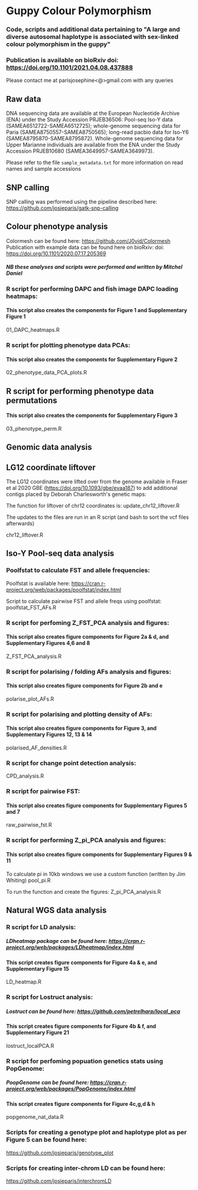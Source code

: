 # Guppy Colour Polymorphism

### Code, scripts and additional data pertaining to "A large and diverse autosomal haplotype is associated with sex-linked colour polymorphism in the guppy"

### Publication is available on bioRxiv doi: https://doi.org/10.1101/2021.04.08.437888

Please contact me at parisjosephine<@>gmail.com with any queries

## Raw data
DNA sequencing data are available at the European Nucleotide Archive (ENA) under the Study Accession PRJEB36506: Pool-seq Iso-Y data (SAMEA6512722-SAMEA6512725); whole-genome sequencing data for Paria (SAMEA8750557-SAMEA8750565); long-read pacbio data for Iso-Y6 (SAMEA8795870-SAMEA8795872). Whole-genome sequencing data for Upper Marianne individuals are available from the ENA under the Study Accession PRJEB10680 (SAMEA3649957-SAMEA3649973).

Please refer to the file `sample_metadata.txt` for more information on read names and sample accessions

## SNP calling
SNP calling was performed using the pipeline described here: https://github.com/josieparis/gatk-snp-calling

## Colour phenotype analysis
Colormesh can be found here: https://github.com/J0vid/Colormesh
Publication with example data can be found here on bioRxiv: doi: https://doi.org/10.1101/2020.07.17.205369

##### NB these analyses and scripts were performed and written by Mitchel Daniel

### R script for performing DAPC and fish image DAPC loading heatmaps:
#### This script also creates the components for Figure 1 and Supplementary Figure 1
01_DAPC_heatmaps.R

### R script for plotting phenotype data PCAs:
#### This script also creates the components for Supplementary Figure 2
02_phenotype_data_PCA_plots.R

## R script for performing phenotype data permutations
#### This script also creates the components for Supplementary Figure 3
03_phenotype_perm.R

## Genomic data analysis
## LG12 coordinate liftover
The LG12 coordinates were lifted over from the genome available in Fraser et al 2020 GBE (https://doi.org/10.1093/gbe/evaa187) to add additional contigs placed by Deborah Charlesworth's genetic maps:

The function for liftover of chr12 coordinates is:
update_chr12_liftover.R

The updates to the files are run in an R script (and bash to sort the vcf files afterwards)

chr12_liftover.R

## Iso-Y Pool-seq data analysis

### Poolfstat to calculate FST and allele frequencies:
Poolfstat is available here: https://cran.r-project.org/web/packages/poolfstat/index.html 

Script to calculate pairwise FST and allele freqs using poolfstat:
poolfstat_FST_AFs.R

### R script for perfoming Z_FST_PCA analysis and figures:
#### This script also creates figure components for Figure 2a & d, and Supplementary Figures 4,6 and 8
Z_FST_PCA_analysis.R

### R script for polarising / folding AFs analysis and figures:
#### This script also creates figure components for Figure 2b and e
polarise_plot_AFs.R

### R script for polarising and plotting density of AFs:
#### This script also creates figure components for Figure 3, and Supplementary Figures 12, 13 & 14
polarised_AF_densities.R

### R script for change point detection analysis:
CPD_analysis.R

### R script for pairwise FST:
#### This script also creates figure components for Supplementary Figures 5 and 7
raw_pairwise_fst.R

### R script for performing Z_pi_PCA analysis and figures:
#### This script also creates figure components for Supplementary Figures 9 & 11
To calculate pi in 10kb windows we use a custom function (written by Jim Whiting)
pool_pi.R

To run the function and create the figures:
Z_pi_PCA_analysis.R

## Natural WGS data analysis
### R script for LD analysis:
##### LDheatmap package can be found here: https://cran.r-project.org/web/packages/LDheatmap/index.html
#### This script creates figure components for Figure 4a & e, and Supplementary Figure 15
LD_heatmap.R

### R script for Lostruct analysis:
##### Lostruct can be found here: https://github.com/petrelharp/local_pca
#### This script creates figure components for Figure 4b & f, and Supplementary Figure 21
lostruct_localPCA.R

### R script for perfoming popuation genetics stats using PopGenome:
##### PoopGenome can be found here: https://cran.r-project.org/web/packages/PopGenome/index.html
#### This script creates figure components for Figure 4c,g,d & h
popgenome_nat_data.R

### Scripts for creating a genotype plot and haplotype plot as per Figure 5 can be found here:
https://github.com/josieparis/genotype_plot

### Scripts for creating inter-chrom LD can be found here:
https://github.com/josieparis/interchromLD

